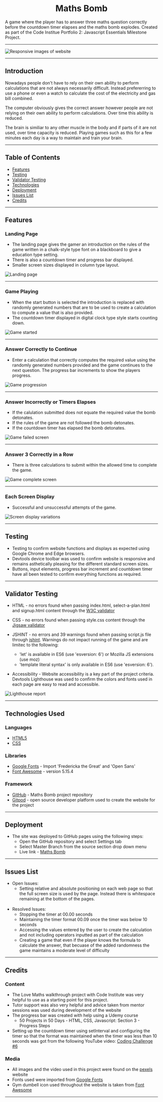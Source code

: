 <h1 align="center">Maths Bomb</h1>
<p>A game where the player has to answer three maths question correctly before the countdown timer elapses and the maths bomb explodes. Created as part of the Code Institue Portfolio 2: Javascript Essentials Milestone Project.</p>

***

<p align="center">

![Responsive images of website](assets/images/game-overall-responsive.jpg)
</p>

***

## Introduction
<p>Nowadays people don't have to rely on their own ability to perform calculations that are not always necessarily difficult. Instead prefererring to use a phone or even a watch to calculate the cost of the electricity and gas bill combined.</p>

<p>The computer obviously gives the correct answer however people are not relying on their own ability to perform calculations. Over time this ability is reduced.</p>

<p>The brain is similiar to any other muscle in the body and if parts of it are not used, over time capacity is reduced. Playing games such as this for a few minutes each day is a way to maintain and train your brain.</p>

***

## Table of Contents
* [Features](#Features)
* [Testing](#Testing)
* [Validator Testing](#validator-testing)
* [Technologies](#Technologies)
* [Deployment](#Deployment)
* [Issues List](#Issues-List)
* [Credits](#Credits)
***

## Features

### Landing Page
* The landing page gives the gamer an introduction on the rules of the game written in a chalk-style type font on a blackboard to give a education type setting.
* There is also a countdown timer and progress bar displayed.
* Smaller screen sizes displayed in column type layout.

<p align="center">

![Landing page](assets/images/game-responsive.jpg)

</p>

***

### Game Playing
* When the start button is selected the introduction is replaced with randomly generated numbers that are to be used to create a calculation to compute a value that is also provided.
* The countdown timer displayed in digital clock type style starts counting down.

<p align="center">

![Game started](assets/images/game-running-responsive.jpg)
</p>

***

### Answer Correctly to Continue
* Enter a calculation that correctly computes the required value using the randomly generated numbers provided and the game continues to the next question. The progress bar increments to show the players progress.
<p align="center">

![Game progression](assets/images/answer-correct.jpg)
</p>

***

### Answer Incorrectly or Timers Elapses
* If the calulation submitted does not equate the required value the bomb detonates.
* If the rules of the game are not followed the bomb detonates.
* If the countdown timer has elapsed the bomb detonates.

<p align="center">

![Game failed screen](assets/images/game-not-complete.jpg)
</p>

***

### Answer 3 Correctly in a Row
* There is three calculations to submit within the allowed time to complete the game.

<p align="center">

![Game complete screen](assets/images/game-complete.jpg)
</p>

***

### Each Screen Display
* Successful and unsuccessful attempts of the game.

<p align="center">

![Screen display variations](assets/images/game-displays.jpg)
</p>

***

## Testing
* Testing to confirm website functions and displays as expected using Google Chrome and Edge browsers. 
* Devtools device toolbar was used to confirm website is responsive and remains asthetically pleasing for the different standard screen sizes.
* Buttons, input elements, progress bar increment and countdown timer have all been tested to confirm everything functions as required.   
***

## Validator Testing
* HTML - no errors found when passing index.html, select-a-plan.html and signup.html content through the [W3C validator](https://validator.w3.org/nu/#textarea)

* CSS - no errors found when passing style.css content through the [Jigsaw validator](https://jigsaw.w3.org/css-validator/validator)

* JSHINT - no errors and 39 warnings found when passing script.js file through [jshint](https://jshint.com/). Warnings do not impact running of the game and are limitec to the following:
    * 	'let' is available in ES6 (use 'esversion: 6') or Mozilla JS extensions (use moz)
    * 	'template literal syntax' is only available in ES6 (use 'esversion: 6').

* Accessibility - Website accessibility is a key part of the project criteria. Devtools Lighthouse was used to confirm the colors and fonts used in each page are easy to read and accessible.

<p align="center">

![Lighthouse report](assets/images/lighthouse-report.jpg)
</p>

***

## Technologies Used
### Languages
* [HTML5](https://en.wikipedia.org/wiki/HTML5)
* [CSS](https://en.wikipedia.org/wiki/CSS)

### Libraries
* [Google Fonts](https://fonts.google.com/) - Import 'Fredericka the Great' and 'Open Sans'
* [Font Awesome](https://fontawesome.com/) - version 5.15.4

### Framework
* [GitHub](https://github.com/juliandunne1234/math-bombs) - Maths Bomb project repository
* [Gitpod](https://www.gitpod.io/) - open source developer platform used to create the website for the project
***

## Deployment
* The site was deployed to GitHub pages using the following steps: 
    * Open the GitHub repository and select Settings tab
    * Select Master Branch from the source section drop down menu
    * Live link - [Maths Bomb](https://juliandunne1234.github.io/math-bombs/)
***

## Issues List
* Open Issues:
    * Setting relative and absolute positioning on each web page so that the full screen size is used by the page. Instead there is whitespace remaining at the bottom of the pages.
<br><br>
* Resolved Issues:
    * Stopping the timer at 00.00 seconds
    * Maintaining the timer format 00.09 once the timer was below 10 seconds
    * Accessing the values entered by the user to create the calculation and not including operators inputted as part of the calculation
    * Creating a game that even if the player knows the formula to calculate the answer, that becuase of the added randomness the game maintains a moderate level of difficulty
***

## Credits
### Content

* The Love Maths walkthrough project with Code Institute was very helpful to use as a starting point for this project.
* Tutor support was also very helpful and advice taken from mentor sessions was used during development of the website
* The progress bar was created with help using a Udemy course
    * 50 Projects in 50 Days - HTML, CSS, Javascript: Section 3 - Progress Steps
* Setting up the countdown timer using setInterval and configuring the timer so that the format was maintained when the timer was less than 10 seconds was got from the following YouTube video: [Coding Challenge #6](https://www.youtube.com/watch?v=MLtAMg9_Svw&t=1055s)

### Media
* All images and the video used in this project were found on the [pexels](https://www.pexels.com/) website
* Fonts used were imported from [Google Fonts](https://fonts.google.com/)
* Gym dumbell icon used throughout the website is taken from [Font Awesome](https://fontawesome.com/)
***
